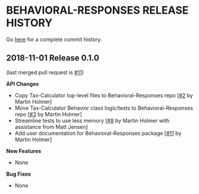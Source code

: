 BEHAVIORAL-RESPONSES RELEASE HISTORY
====================================
Go [here](https://github.com/open-source-economics/Behavioral-Responses/pulls?q=is%3Apr+is%3Aclosed)
for a complete commit history.


2018-11-01 Release 0.1.0
------------------------
(last merged pull request is
[#11](https://github.com/open-source-economics/Behavioral-Responses/pull/11))

**API Changes**
- Copy Tax-Calculator top-level files to Behavioral-Responses repo
  [[#2](https://github.com/open-source-economics/Behavioral-Responses/pull/2)
  by Martin Holmer]
- Move Tax-Calculator Behavior class logic/tests to Behavioral-Responses repo
  [[#3](https://github.com/open-source-economics/Behavioral-Responses/pull/3)
  by Martin Holmer]
- Streamline tests to use less memory
  [[#8](https://github.com/open-source-economics/Behavioral-Responses/pull/8)
  by Martin Holmer with assistance from Matt Jensen]
- Add user documentation for Behavioral-Responses package
  [[#11](https://github.com/open-source-economics/Behavioral-Responses/pull/11)
  by Martin Holmer]

**New Features**
- None

**Bug Fixes**
- None
